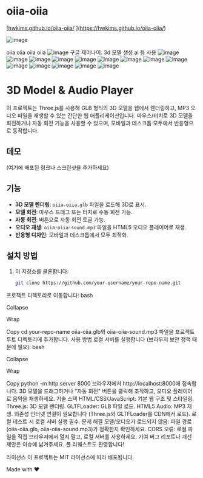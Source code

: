 # oiia-oiia
[[hwkims.github.io/oiia-oiia/](https://hwkims.github.io/oiia-oiia/)
](https://hwkims.github.io/oiia-oiia/)

![image](https://github.com/user-attachments/assets/64e074ef-0779-4409-94ee-97b287b8733f)

oiia oiia oiia oiia
![image](https://github.com/user-attachments/assets/8af7178c-75ac-4b22-9105-771b4441267e)
구글 제미나이.
3d 모델 생성 ai 등 사용
![image](https://github.com/user-attachments/assets/3ce1f1fb-33d6-4885-99da-393dd5fd4b44)
![image](https://github.com/user-attachments/assets/ce95c9a0-aff1-4507-92de-aa5b50608189)
![image](https://github.com/user-attachments/assets/ff51b923-954b-4655-af67-2f538443b387)
![image](https://github.com/user-attachments/assets/95cb34f6-d8cc-4807-b82d-4f50c9c552bd)
![image](https://github.com/user-attachments/assets/b1a732ca-b756-42e2-812e-9ab386ff8187)
![image](https://github.com/user-attachments/assets/f6f88839-39b2-462f-8785-52a9b1cab32e)
![image](https://github.com/user-attachments/assets/84e4cb99-b1ac-4559-922c-6e722a5f7002)
![image](https://github.com/user-attachments/assets/d9cf4eaa-807f-415a-8470-1efcead49f3a)
![image](https://github.com/user-attachments/assets/e0c6f137-3bdd-4af6-8827-7e5fee868186)
![image](https://github.com/user-attachments/assets/8a8a65ba-f1a7-4979-bdc4-fa54432b5211)
![image](https://github.com/user-attachments/assets/74c8f9bb-5e9f-4121-88c2-8fa6481382dd)
![image](https://github.com/user-attachments/assets/d3387595-4347-435e-baad-1d2392bd6f8f)
![image](https://github.com/user-attachments/assets/9dc4f739-a91b-4cf1-8f23-fbd90f0caee8)
![image](https://github.com/user-attachments/assets/e0490147-c67d-44ad-b97e-e5f4eba6c29a)
# 3D Model & Audio Player

이 프로젝트는 Three.js를 사용해 GLB 형식의 3D 모델을 웹에서 렌더링하고, MP3 오디오 파일을 재생할 수 있는 간단한 웹 애플리케이션입니다. 마우스/터치로 3D 모델을 회전하거나 자동 회전 기능을 사용할 수 있으며, 모바일과 데스크톱 모두에서 반응형으로 동작합니다.

## 데모
(여기에 배포된 링크나 스크린샷을 추가하세요)

## 기능
- **3D 모델 렌더링**: `oiia-oiia.glb` 파일을 로드해 3D로 표시.
- **모델 회전**: 마우스 드래그 또는 터치로 수동 회전 가능.
- **자동 회전**: 버튼으로 자동 회전 토글 가능.
- **오디오 재생**: `oiia-oiia-sound.mp3` 파일을 HTML5 오디오 플레이어로 재생.
- **반응형 디자인**: 모바일과 데스크톱에서 모두 최적화.

## 설치 방법

1. 이 저장소를 클론합니다:
   ```bash
   git clone https://github.com/your-username/your-repo-name.git
프로젝트 디렉토리로 이동합니다:
bash

Collapse

Wrap

Copy
cd your-repo-name
oiia-oiia.glb와 oiia-oiia-sound.mp3 파일을 프로젝트 루트 디렉토리에 추가합니다.
사용 방법
로컬 서버를 실행합니다 (브라우저 보안 정책 때문에 필요):
bash

Collapse

Wrap

Copy
python -m http.server 8000
브라우저에서 http://localhost:8000에 접속합니다.
3D 모델을 드래그하거나 "자동 회전" 버튼을 클릭해 조작하고, 오디오 플레이어로 음악을 재생하세요.
기술 스택
HTML/CSS/JavaScript: 기본 웹 구조 및 스타일링.
Three.js: 3D 모델 렌더링.
GLTFLoader: GLB 파일 로드.
HTML5 Audio: MP3 재생.
의존성
인터넷 연결이 필요합니다 (Three.js와 GLTFLoader를 CDN에서 로드).
로컬 테스트 시 로컬 서버 실행 필수.
문제 해결
모델/오디오가 로드되지 않음: 파일 경로(oiia-oiia.glb, oiia-oiia-sound.mp3)가 정확한지 확인하세요.
CORS 오류: 로컬 파일을 직접 브라우저에서 열지 말고, 로컬 서버를 사용하세요.
기여
버그 리포트나 개선 제안은 이슈에 남겨주세요. 풀 리퀘스트도 환영합니다!

라이선스
이 프로젝트는 MIT 라이선스에 따라 배포됩니다.

Made with ❤️
